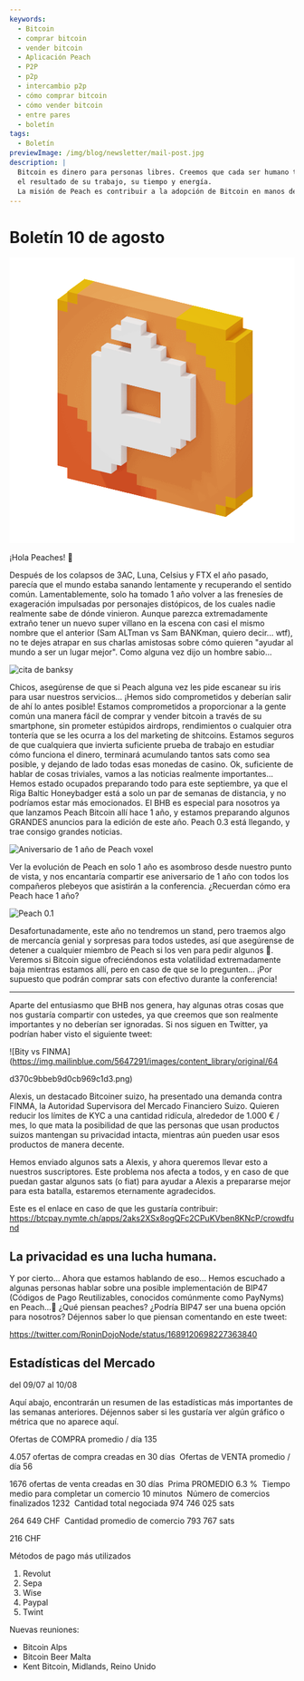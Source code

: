 ```yaml
---
keywords:
  - Bitcoin
  - comprar bitcoin
  - vender bitcoin
  - Aplicación Peach
  - P2P
  - p2p
  - intercambio p2p
  - cómo comprar bitcoin
  - cómo vender bitcoin
  - entre pares
  - boletín
tags:
  - Boletín
previewImage: /img/blog/newsletter/mail-post.jpg
description: |
  Bitcoin es dinero para personas libres. Creemos que cada ser humano tiene el derecho de elegir el dinero que utiliza para almacenar su riqueza,
  el resultado de su trabajo, su tiempo y energía.
  La misión de Peach es contribuir a la adopción de Bitcoin en manos de la gente.
---
```


# Boletín 10 de agosto

![peachy peach bitcoin gif](/img/blog/newsletter/gif-peach.gif)

¡Hola Peaches! 🍑

Después de los colapsos de 3AC, Luna, Celsius y FTX el año pasado, parecía que el mundo estaba sanando lentamente y recuperando el sentido común. Lamentablemente, solo ha tomado 1 año volver a las frenesíes de exageración impulsadas por personajes distópicos, de los cuales nadie realmente sabe de dónde vinieron.
Aunque parezca extremadamente extraño tener un nuevo super villano en la escena con casi el mismo nombre que el anterior (Sam ALTman vs Sam BANKman, quiero decir... wtf), no te dejes atrapar en sus charlas amistosas sobre cómo quieren "ayudar al mundo a ser un lugar mejor".
Como alguna vez dijo un hombre sabio...

![cita de banksy](https://img.mailinblue.com/5647291/images/content_library/original/64d35cc39777020a1b7cf7d7.png)

Chicos, asegúrense de que si Peach alguna vez les pide escanear su iris para usar nuestros servicios... ¡Hemos sido comprometidos y deberían salir de ahí lo antes posible!
Estamos comprometidos a proporcionar a la gente común una manera fácil de comprar y vender bitcoin a través de su smartphone, sin prometer estúpidos airdrops, rendimientos o cualquier otra tontería que se les ocurra a los del marketing de shitcoins. Estamos seguros de que cualquiera que invierta suficiente prueba de trabajo en estudiar cómo funciona el dinero, terminará acumulando tantos sats como sea posible, y dejando de lado todas esas monedas de casino.
Ok, suficiente de hablar de cosas triviales, vamos a las noticias realmente importantes...
Hemos estado ocupados preparando todo para este septiembre, ya que el Riga Baltic Honeybadger está a solo un par de semanas de distancia, y no podríamos estar más emocionados.
El BHB es especial para nosotros ya que lanzamos Peach Bitcoin allí hace 1 año, y estamos preparando algunos GRANDES anuncios para la edición de este año. Peach 0.3 está llegando, y trae consigo grandes noticias.

![Aniversario de 1 año de Peach voxel](https://img.mailinblue.com/5647291/images/content_library/original/64d3780885a0cd7497564a07.jpg)

Ver la evolución de Peach en solo 1 año es asombroso desde nuestro punto de vista, y nos encantaría compartir ese aniversario de 1 año con todos los compañeros plebeyos que asistirán a la conferencia.
¿Recuerdan cómo era Peach hace 1 año?

![Peach 0.1](https://img.mailinblue.com/5647291/images/content_library/original/64d36d212c6abc15dd4844bc.png)

Desafortunadamente, este año no tendremos un stand, pero traemos algo de mercancía genial y sorpresas para todos ustedes, así que asegúrense de detener a cualquier miembro de Peach si los ven para pedir algunos 🎁.
Veremos si Bitcoin sigue ofreciéndonos esta volatilidad extremadamente baja mientras estamos allí, pero en caso de que se lo pregunten... ¡Por supuesto que podrán comprar sats con efectivo durante la conferencia!

---

Aparte del entusiasmo que BHB nos genera, hay algunas otras cosas que nos gustaría compartir con ustedes, ya que creemos que son realmente importantes y no deberían ser ignoradas.
Si nos siguen en Twitter, ya podrían haber visto el siguiente tweet:

![Bity vs FINMA](https://img.mailinblue.com/5647291/images/content_library/original/64

d370c9bbeb9d0cb969c1d3.png)

Alexis, un destacado Bitcoiner suizo, ha presentado una demanda contra FINMA, la Autoridad Supervisora del Mercado Financiero Suizo. Quieren reducir los límites de KYC a una cantidad ridícula, alrededor de 1.000 € / mes, lo que mata la posibilidad de que las personas que usan productos suizos mantengan su privacidad intacta, mientras aún pueden usar esos productos de manera decente.

Hemos enviado algunos sats a Alexis, y ahora queremos llevar esto a nuestros suscriptores. Este problema nos afecta a todos, y en caso de que puedan gastar algunos sats (o fiat) para ayudar a Alexis a prepararse mejor para esta batalla, estaremos eternamente agradecidos.

Este es el enlace en caso de que les gustaría contribuir:
https://btcpay.nymte.ch/apps/2aks2XSx8ogQFc2CPuKVben8KNcP/crowdfund

## La privacidad es una lucha humana.

Y por cierto... Ahora que estamos hablando de eso... Hemos escuchado a algunas personas hablar sobre una posible implementación de BIP47 (Códigos de Pago Reutilizables, conocidos comúnmente como PayNyms) en Peach...👀
¿Qué piensan peaches? ¿Podría BIP47 ser una buena opción para nosotros? Déjennos saber lo que piensan comentando en este tweet:

https://twitter.com/RoninDojoNode/status/1689120698227363840

## Estadísticas del Mercado

del 09/07 al 10/08

Aquí abajo, encontrarán un resumen de las estadísticas más importantes de las semanas anteriores. Déjennos saber si les gustaría ver algún gráfico o métrica que no aparece aquí.

Ofertas de COMPRA promedio / día
135

4.057 ofertas de compra creadas en 30 días
­
Ofertas de VENTA promedio / día
56

1676 ofertas de venta creadas en 30 días
­
Prima PROMEDIO
6.3 %
­
Tiempo medio para completar un comercio
10 minutos
­
Número de comercios finalizados
1232
­
Cantidad total negociada
974 746 025 sats

264 649 CHF
­
Cantidad promedio de comercio
793 767 sats

216 CHF

Métodos de pago más utilizados

1. Revolut
2. Sepa
3. Wise
4. Paypal
5. Twint

Nuevas reuniones:

- Bitcoin Alps
- Bitcoin Beer Malta
- Kent Bitcoin, Midlands, Reino Unido

